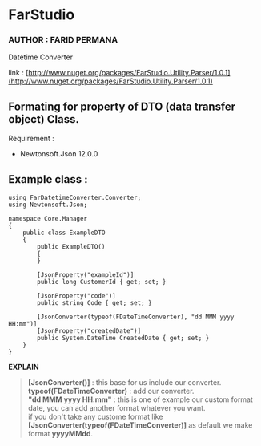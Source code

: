 # FarStudio
### AUTHOR : FARID PERMANA

Datetime Converter

link : [http://www.nuget.org/packages/FarStudio.Utility.Parser/1.0.1](http://www.nuget.org/packages/FarStudio.Utility.Parser/1.0.1)

## Formating for property of DTO (data transfer object) Class.

Requirement : 
 -  Newtonsoft.Json 12.0.0


## Example class :

    using FarDatetimeConverter.Converter;
    using Newtonsoft.Json;

    namespace Core.Manager
    {
        public class ExampleDTO
        {
            public ExampleDTO()
            {
            }

            [JsonProperty("exampleId")]
            public long CustomerId { get; set; }

            [JsonProperty("code")]
            public string Code { get; set; }

            [JsonConverter(typeof(FDateTimeConverter), "dd MMM yyyy HH:mm")]
            [JsonProperty("createdDate")]
            public System.DateTime CreatedDate { get; set; }
        }
    }

**EXPLAIN**
> **[JsonConverter()]** : this base for us include our converter.  
> **typeof(FDateTimeConverter)** : add our converter.  
> **"dd MMM yyyy HH:mm"** : this is one of example our custom format date, you can add another format whatever you want.  
> if you don't take any custome format like **[JsonConverter(typeof(FDateTimeConverter)]** as default we make format **yyyyMMdd**.
   

